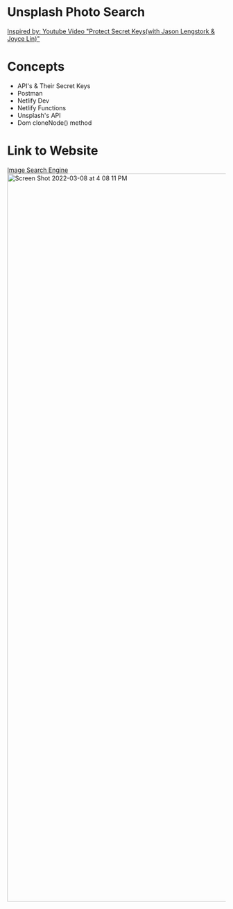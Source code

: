 # Unsplash Photo Search

[Inspired by: Youtube Video "Protect Secret Keys(with Jason Lengstork & Joyce Lin)" ](https://www.youtube.com/watch?v=55yiBkD88oo)

# Concepts

- API's & Their Secret Keys
- Postman
- Netlify Dev
- Netlify Functions
- Unsplash's API
- Dom cloneNode() method

# Link to Website
[Image Search Engine](https://image-search-matildadelacourt.netlify.app)
<img width="1680" alt="Screen Shot 2022-03-08 at 4 08 11 PM" src="https://user-images.githubusercontent.com/73936419/157325337-3c2ca073-3a88-4376-8722-20080ce310d2.png">
